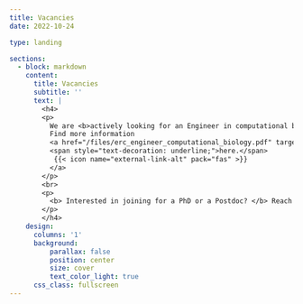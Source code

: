 ```yaml
---
title: Vacancies
date: 2022-10-24

type: landing

sections:
  - block: markdown
    content:
      title: Vacancies
      subtitle: ''
      text: |
        <h4>
        <p>
          We are <b>actively looking for an Engineer in computational biology</b> to work on an ERC-funded project.
          Find more information 
          <a href="/files/erc_engineer_computational_biology.pdf" target="_blank" rel="noopener">
          <span style="text-decoration: underline;">here.</span>
           {{< icon name="external-link-alt" pack="fas" >}}
          </a>
        </p>
        <br>
        <p>
          <b> Interested in joining for a PhD or a Postdoc? </b> Reach out with your CV and a few lines about what you’d like to explore — we’re always happy to discuss ideas!
        </p>
        </h4>
    design:
      columns: '1'
      background:
          parallax: false
          position: center
          size: cover
          text_color_light: true
      css_class: fullscreen
---
```

